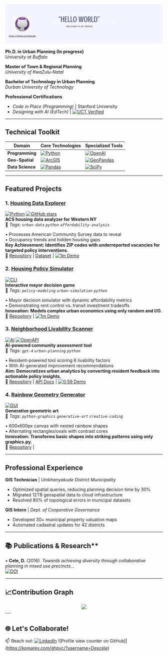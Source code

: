 <p align="center">
  <img src="banner/banner.png" alt="Banner" />
</p>

**Ph.D. in Urban Planning (In progress)**  
*University at Buffalo*  

**Master of Town & Regional Planning**  
*University of KwaZulu-Natal*  

**Bachelor of Technology in Urban Planning**  
*Durban University of Technology*  

**Professional Certifications**  
- *Code in Place (Programming)* | Stanford University  
- *Designing with AI (EdTech)*  | [![UCT Verified](https://img.shields.io/badge/UCT_Verified_Credential-View_Validation-0077B5?style=flat-square&logo=verified&logoColor=white)](https://qrcodeverify.uct.ac.za/?reference=42907982-01-AEEO)  

---

## Technical Toolkit

| Domain         | Core Technologies | Specialized Tools |
|----------------|-------------------|-------------------|
| **Programming** | [![Python](https://img.shields.io/badge/Python-3.10+-3776AB?logo=python&style=flat-square)](https://python.org) | [![OpenAI](https://img.shields.io/badge/OpenAI-GPT_4-412991?logo=openai&style=flat-square)](https://openai.com) |
| **Geo-Spatial** | [![ArcGIS](https://img.shields.io/badge/ArcGIS-Pro-2C2D2E?logo=esri&style=flat-square)](https://esri.com) | [![GeoPandas](https://img.shields.io/badge/GeoPandas-0.12+-E5A50C?style=flat-square)](https://geopandas.org) |
| **Data Science** | [![Pandas](https://img.shields.io/badge/Pandas-2.0+-150458?logo=pandas&style=flat-square)](https://pandas.pydata.org) | [![SciPy](https://img.shields.io/badge/SciPy-1.10+-8CAAE6?logo=scipy&style=flat-square)](https://scipy.org) |

---

##  Featured Projects  

### **1. [Housing Data Explorer](https://github.com/Descele/CIP5-Project1)**  
[![Python](https://img.shields.io/badge/Python-3.10+-blue?logo=python&logoColor=white)](https://www.python.org/) 
[![GitHub stars](https://img.shields.io/github/stars/Descele/CIP5_Project1?style=social)](https://github.com/Descele/CIP5_Project1/stargazers)  
**ACS housing data analyzer for Western NY**  
📌 *Tags: `urban-data` `python` `affordability-analysis`*

• Processes American Community Survey data to reveal  
• Occupancy trends and hidden housing gaps  
**Key Achievement: Identifies ZIP codes with underreported vacancies for targeted policy interventions.**  
🔗 [Repository](https://github.com/Descele/CIP5_Project1) | [Dataset](https://www.census.gov/programs-surveys/acs) | [![1m Demo](https://img.shields.io/badge/▶_1:04_Demo-2d3e50?style=for-the-badge&logoColor=white)](https://www.loom.com/share/5df07986504e4ccaa9a161e0bd5bb3fb)

### **2. [Housing Policy Simulator](https://github.com/Descele/CIP5-Project2)**  
[![CLI](https://img.shields.io/badge/CLI-Game-yellowgreen)](https://en.wikipedia.org/wiki/Command-line_interface)  
**Interactive mayor decision game**  
📌 *Tags: `policy-modeling` `urban-simulation` `python`*  

• Mayor decision simulator with dynamic affordability metrics  
• Demonstrating rent control vs. transit investment tradeoffs  
**Innovation: Models complex urban economics using only random and I/O.**  
🔗 [Repository](https://github.com/Descele/CIP5_Project2) | [![1m Demo](https://img.shields.io/badge/▶_1:04_Demo-2d3e50?style=for-the-badge&logoColor=white)](https://www.loom.com/share/f62bdab0c76b434c9a75204b689badb6)

### **3. [Neighborhood Livability Scanner](https://github.com/Descele/CIP5-Project3)**  
[![AI](https://img.shields.io/badge/AI-GPT_4-9cf)](https://openai.com/gpt-4) 
[![OpenAPI](https://img.shields.io/badge/API-OpenAI-purple)](https://platform.openai.com/docs)  
**AI-powered community assessment tool**  
📌 *Tags: `gpt-4` `urban-planning` `python`*  

• Resident-powered tool scoring 6 livability factors  
• With AI-generated improvement recommendations  
**Aim: Democratizes urban analytics by converting resident feedback into actionable policy insights.**  
🔗 [Repository](https://github.com/Descele/CIP5_Project3) | [API Docs](https://platform.openai.com/docs) | [![0:59 Demo](https://img.shields.io/badge/▶_0:59_Demo-2d3e50?style=for-the-badge&logoColor=white)](https://www.loom.com/share/33536c0afa4141d698e2f0ff779f27ba)

### **4. [Rainbow Geometry Generator](https://github.com/Descele/CIP5_Project4)**  
[![GUI](https://img.shields.io/badge/GUI-Canvas-blue)](https://en.wikipedia.org/wiki/Graphical_user_interface)  
**Generative geometric art**  
📌 *Tags: `python-graphics` `generative-art` `creative-coding`*  

• 600x600px canvas with nested rainbow shapes  
• Alternating rectangles/ovals with contrast cores  
**Innovation: Transforms basic shapes into striking patterns using only graphics.py.**  
🔗 [Repository](https://github.com/Descele/CIP5_Project4) |


---
## Professional Experience

**GIS Technician** | *Umkhanyakude District Municipality*  
- Optimized spatial queries, reducing planning decision time by 30%  
- Migrated 12TB geospatial data to cloud infrastructure  
- Resolved 80% of topological errors in municipal datasets  

**GIS Intern** | *Dept. of Cooperative Governance*  
- Developed 30+ municipal property valuation maps  
- Automated cadastral updates for 42 districts  

---
## 📚 Publications & Research**  
• **Cele, D.** (2016). *Towards achieving diversity through collaborative planning in mixed use precincts...*  
[![DOI](https://img.shields.io/badge/DOI-10.1234/abcd-blue)](https://www.researchgate.net/publication/315951040)

---
<!--Contribution Graph-->
<h2 align="left">📈Contribution Graph </h2>
<div align="center">
    <img src="https://github-readme-activity-graph.vercel.app/graph?username=Descele&bg_color=220a28&&color=ffffff&line=c56a90&point=ffeb95&area=false&hide_border=false" border-radius="15">
</div>
---
<!--Collaboration-->
<h2 align="left">🌐 Let's Collaborate! </h2>

📫 Reach out: [![LinkedIn](https://img.shields.io/badge/LinkedIn-0077B5?logo=linkedin)](https://www.linkedin.com/in/desiree-cele-783a7026/)
![Profile view counter on GitHub]| (https://komarev.com/ghpvc/?username=Descele)  
